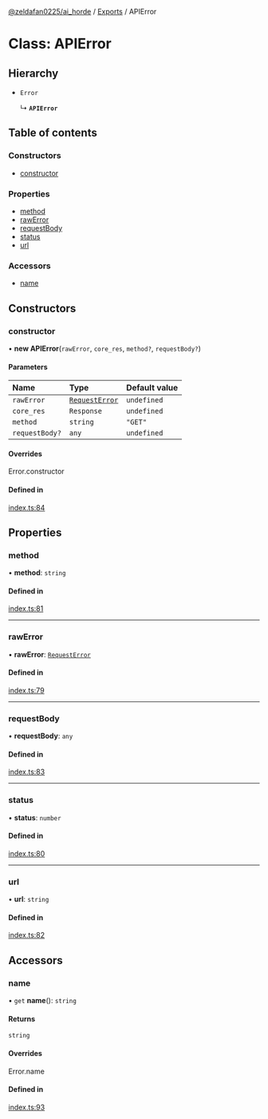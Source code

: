 [@zeldafan0225/ai_horde](../README.md) / [Exports](../modules.md) / APIError

# Class: APIError

## Hierarchy

- `Error`

  ↳ **`APIError`**

## Table of contents

### Constructors

- [constructor](APIError.md#constructor)

### Properties

- [method](APIError.md#method)
- [rawError](APIError.md#rawerror)
- [requestBody](APIError.md#requestbody)
- [status](APIError.md#status)
- [url](APIError.md#url)

### Accessors

- [name](APIError.md#name)

## Constructors

### constructor

• **new APIError**(`rawError`, `core_res`, `method?`, `requestBody?`)

#### Parameters

| Name | Type | Default value |
| :------ | :------ | :------ |
| `rawError` | [`RequestError`](../interfaces/RequestError.md) | `undefined` |
| `core_res` | `Response` | `undefined` |
| `method` | `string` | `"GET"` |
| `requestBody?` | `any` | `undefined` |

#### Overrides

Error.constructor

#### Defined in

[index.ts:84](https://github.com/ZeldaFan0225/ai_horde/blob/99a73d4/index.ts#L84)

## Properties

### method

• **method**: `string`

#### Defined in

[index.ts:81](https://github.com/ZeldaFan0225/ai_horde/blob/99a73d4/index.ts#L81)

___

### rawError

• **rawError**: [`RequestError`](../interfaces/RequestError.md)

#### Defined in

[index.ts:79](https://github.com/ZeldaFan0225/ai_horde/blob/99a73d4/index.ts#L79)

___

### requestBody

• **requestBody**: `any`

#### Defined in

[index.ts:83](https://github.com/ZeldaFan0225/ai_horde/blob/99a73d4/index.ts#L83)

___

### status

• **status**: `number`

#### Defined in

[index.ts:80](https://github.com/ZeldaFan0225/ai_horde/blob/99a73d4/index.ts#L80)

___

### url

• **url**: `string`

#### Defined in

[index.ts:82](https://github.com/ZeldaFan0225/ai_horde/blob/99a73d4/index.ts#L82)

## Accessors

### name

• `get` **name**(): `string`

#### Returns

`string`

#### Overrides

Error.name

#### Defined in

[index.ts:93](https://github.com/ZeldaFan0225/ai_horde/blob/99a73d4/index.ts#L93)
